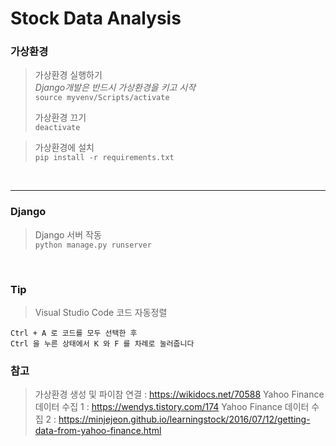# Stock Data Analysis

### 가상환경  

>가상환경 실행하기  
>*Django개발은 반드시 가상환경을 키고 시작*  
`source myvenv/Scripts/activate`
>
>가상환경 끄기  
`deactivate`

>가상환경에 설치  
`pip install -r requirements.txt `
</br>

***

### Django  

>Django 서버 작동  
`python manage.py runserver`  
</br>

### Tip  

>Visual Studio Code 코드 자동정렬  
```
Ctrl + A 로 코드를 모두 선택한 후  
Ctrl 을 누른 상태에서 K 와 F 를 차례로 눌러줍니다  
```

### 참고
> 가상환경 생성 및 파이참 연결 : https://wikidocs.net/70588
> Yahoo Finance 데이터 수집 1 : https://wendys.tistory.com/174
> Yahoo Finance 데이터 수집 2 : https://minjejeon.github.io/learningstock/2016/07/12/getting-data-from-yahoo-finance.html